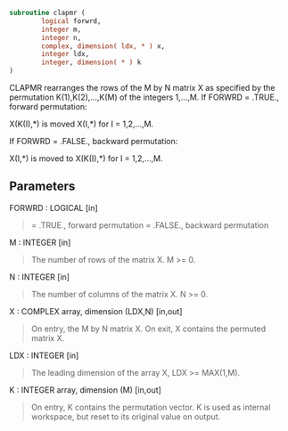 ```fortran
subroutine clapmr (
        logical forwrd,
        integer m,
        integer n,
        complex, dimension( ldx, * ) x,
        integer ldx,
        integer, dimension( * ) k
)
```

CLAPMR rearranges the rows of the M by N matrix X as specified
by the permutation K(1),K(2),...,K(M) of the integers 1,...,M.
If FORWRD = .TRUE.,  forward permutation:

X(K(I),\*) is moved X(I,\*) for I = 1,2,...,M.

If FORWRD = .FALSE., backward permutation:

X(I,\*) is moved to X(K(I),\*) for I = 1,2,...,M.

## Parameters
FORWRD : LOGICAL [in]
> = .TRUE., forward permutation
> = .FALSE., backward permutation

M : INTEGER [in]
> The number of rows of the matrix X. M >= 0.

N : INTEGER [in]
> The number of columns of the matrix X. N >= 0.

X : COMPLEX array, dimension (LDX,N) [in,out]
> On entry, the M by N matrix X.
> On exit, X contains the permuted matrix X.

LDX : INTEGER [in]
> The leading dimension of the array X, LDX >= MAX(1,M).

K : INTEGER array, dimension (M) [in,out]
> On entry, K contains the permutation vector. K is used as
> internal workspace, but reset to its original value on
> output.
